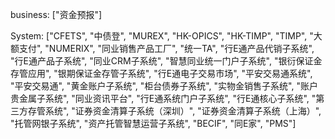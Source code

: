 business:
["资金预报"]

System:
["CFETS", "中债登", "MUREX", "HK-OPICS", "HK-TIMP", "TIMP", "大额支付", "NUMERIX", "同业销售产品工厂", "统一TA", "行E通产品代销子系统", "行E通产品子系统", "同业CRM子系统", "智慧同业统一门户子系统", "银衍保证金存管应用", "银期保证金存管子系统", "行E通电子交易市场", "平安交易通系统", "平安交易通", "黄金账户子系统", "柜台债券子系统", "实物金销售子系统", "账户贵金属子系统", "同业资讯平台", "行E通系统门户子系统", "行E通核心子系统", "第三方存管系统", "证券资金清算子系统（深圳）", "证券资金清算子系统（上海）", "托管网银子系统", "资产托管智慧运营子系统", "BECIF", "同E家", "PMS"]
